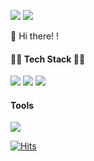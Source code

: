<img src="https://img.shields.io/badge/hongsb5837@gmail.com-red?style=flat-square&logo=gmail&logoColor=white"/> <img src="https://img.shields.io/badge/SebinHong-blue?style=flat-square&logo=linkedin&logoColor=white"/>

👋 Hi there! !



#### 🤸‍♀️ Tech Stack 🤸‍♂️
<img src="https://img.shields.io/badge/React-black?style=flat-square&logo=react&logoColor=skyblue"/> <img src="https://img.shields.io/badge/React Native-skyblue?style=flat-square&logo=react&logoColor=black"/>
<img src="https://img.shields.io/badge/Swift-orange?style=flat-square&logo=swift&logoColor=white"/>

#### Tools
<img src="https://img.shields.io/badge/Git-red?style=flat-square&logo=git&logoColor=white"/>

[![Hits](https://hits.seeyoufarm.com/api/count/incr/badge.svg?url=https%3A%2F%2Fgithub.com%2Fhongsebin&count_bg=%23000000&title_bg=%23000000&icon=github.svg&icon_color=%23FFFFFF&title=hits&edge_flat=false)](https://hits.seeyoufarm.com)
